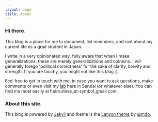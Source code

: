 ```yaml
---
layout: page
title: About
---
```


### Hi there.
This blog is a place for me to document, list reminders, and rant about my current life as a grad student in Japan.  

I write in a very opinionated way, fully aware that when I make generalizations, these are merely generalizations and opinions. I will generally forego 'political correctness' for the sake of clarity, brevity and strength. If you are touchy, you might not like this blog :).  

Feel free to get in touch with me, in case you want to ask questions, make comments or even visit my [lab](http://www.cmplx.riec.tohoku.ac.jp/) here in Sendai (or whatever else). You can find me most easily at heim.steve\_at-symbol\_gmail com.  

### About this site.
This blog is powered by [Jekyll](http://jekyllrb.com/) and theme is the [Lanyon theme](http://lanyon.getpoole.com/) by [@mdo](https://twitter.com/mdo).
